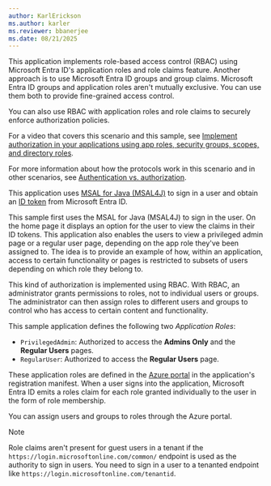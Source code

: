 ```yaml
---
author: KarlErickson
ms.author: karler
ms.reviewer: bbanerjee
ms.date: 08/21/2025
---
```


This application implements role-based access control (RBAC) using Microsoft Entra ID's application roles and role claims feature. Another approach is to use Microsoft Entra ID groups and group claims. Microsoft Entra ID groups and application roles aren't mutually exclusive. You can use them both to provide fine-grained access control.

You can also use RBAC with application roles and role claims to securely enforce authorization policies.

For a video that covers this scenario and this sample, see [Implement authorization in your applications using app roles, security groups, scopes, and directory roles](https://www.youtube.com/watch?v=LRoc-na27l0).

For more information about how the protocols work in this scenario and in other scenarios, see [Authentication vs. authorization](/entra/identity-platform/authentication-vs-authorization).

This application uses [MSAL for Java (MSAL4J)](https://github.com/AzureAD/microsoft-authentication-library-for-java) to sign in a user and obtain an [ID token](/entra/identity-platform/id-tokens) from Microsoft Entra ID.

This sample first uses the MSAL for Java (MSAL4J) to sign in the user. On the home page it displays an option for the user to view the claims in their ID tokens. This application also enables the users to view a privileged admin page or a regular user page, depending on the app role they've been assigned to. The idea is to provide an example of how, within an application, access to certain functionality or pages is restricted to subsets of users depending on which role they belong to.

This kind of authorization is implemented using RBAC. With RBAC, an administrator grants permissions to roles, not to individual users or groups. The administrator can then assign roles to different users and groups to control who has access to certain content and functionality.

This sample application defines the following two *Application Roles*:

- `PrivilegedAdmin`: Authorized to access the **Admins Only** and the **Regular Users** pages.
- `RegularUser`: Authorized to access the **Regular Users** page.

These application roles are defined in the [Azure portal](https://portal.azure.com) in the application's registration manifest. When a user signs into the application, Microsoft Entra ID emits a roles claim for each role granted individually to the user in the form of role membership.

You can assign users and groups to roles through the Azure portal.

> [!NOTE]
> Role claims aren't present for guest users in a tenant if the `https://login.microsoftonline.com/common/` endpoint is used as the authority to sign in users. You need to sign in a user to a tenanted endpoint like `https://login.microsoftonline.com/tenantid`.
